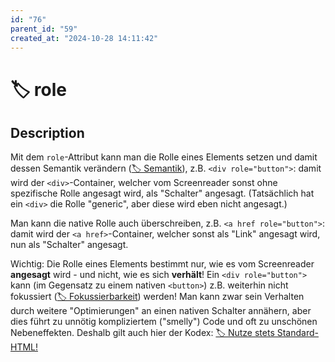 ```yaml
---
id: "76"
parent_id: "59"
created_at: "2024-10-28 14:11:42"
---
```


# 🏷️ role

## Description

Mit dem `role`-Attribut kann man die Rolle eines Elements setzen und damit dessen Semantik verändern ([🏷️ Semantik](/en/tags/semantik)), z.B. `<div role="button">`: damit wird der `<div>`-Container, welcher vom Screenreader sonst ohne spezifische Rolle angesagt wird, als "Schalter" angesagt. (Tatsächlich hat ein `<div>` die Rolle "generic", aber diese wird eben nicht angesagt.)

Man kann die native Rolle auch überschreiben, z.B. `<a href role="button">`: damit wird der `<a href>`-Container, welcher sonst als "Link" angesagt wird, nun als "Schalter" angesagt.

Wichtig: Die Rolle eines Elements bestimmt nur, wie es vom Screenreader **angesagt** wird - und nicht, wie es sich **verhält**! Ein `<div role="button">` kann (im Gegensatz zu einem nativen `<button>`) z.B. weiterhin nicht fokussiert ([🏷️ Fokussierbarkeit](/en/tags/fokussierbarkeit)) werden! Man kann zwar sein Verhalten durch weitere "Optimierungen" an einen nativen Schalter annähern, aber dies führt zu unnötig kompliziertem ("smelly") Code und oft zu unschönen Nebeneffekten. Deshalb gilt auch hier der Kodex: [🏷️ Nutze stets Standard-HTML!](/en/tags/nutze-stets-standard-html)
